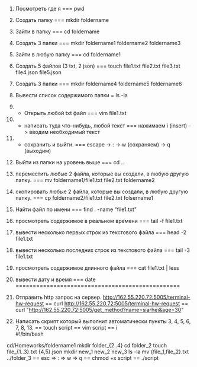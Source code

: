 1) Посмотреть где я === pwd

2) Создать папку === mkdir foldername

3) Зайти в папку === cd foldername

4) Создать 3 папки === mkdir foldername1 foldername2 foldername3

5) Зайти в любую папку === cd foldername1

6) Создать 5 файлов (3 txt, 2 json) === touch file1.txt file2.txt file3.txt file4.json file5.json

7) Создать 3 папки === mkdir foldername4 foldername5 foldername6

8. Вывести список содержимого папки = ls -la

9) + Открыть любой txt файл === vim file1.txt

10) + написать туда что-нибудь, любой текст === нажимаем i (insert) -> вводим необходимый текст

11) + сохранить и выйти. === escape -> : -> w (сохраняем) -> q (выходим)

12) Выйти из папки на уровень выше === cd ..

13) переместить любые 2 файла, которые вы создали, в любую другую папку. === mv foldername1/file1.txt file2.txt foldername2

14) скопировать любые 2 файла, которые вы создали, в любую другую папку. === cp foldername2/file1.txt file2.txt folsername1

15) Найти файл по имени === find . -name "file1.txt"

16) просмотреть содержимое в реальном времени === tail -f file1.txt

17) вывести несколько первых строк из текстового файла === head -2 file1.txt 

18) вывести несколько последних строк из текстового файла === tail -3 file1.txt

19) просмотреть содержимое длинного файла === cat file1.txt | less

20) вывести дату и время === date
================================================

1) Отправить http запрос на сервер. 
http://162.55.220.72:5005/terminal-hw-request
== curl http://162.55.220.72:5005/terminal-hw-request
== curl "http://162.55.220.72:5005/get_method?name=siarhei&age=30"

2) Написать скрипт который выполнит автоматически пункты 3, 4, 5, 6, 7, 8, 13.
== touch script == vim script == i                                            
#!/bin/bash

cd/Homeworks/foldername1
mkdir folder_{2..4}
cd folder_2
touch file_{1..3}.txt {4,5}.json
mkdir new_1 new_2 new_3
ls -la
mv {file_1,file_2}.txt ../folder_3
== esc => : => w => q
== chmod +x script
== ./script 